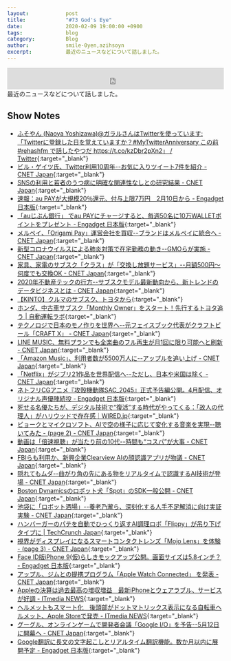 ```yaml
---
layout:            post
title:             "#73 God's Eye"
date:              2020-02-09 19:00:00 +0900
tags:              blog
category:          Blog
author:            smile-0yen,azihsoyn
excerpt:           最近のニュースなどについて話しました。
---
```

<iframe width="100%" height="50" scrolling="no" frameborder="no" src="https://w.soundcloud.com/player/?url=https%3A//api.soundcloud.com/tracks/757672750&color=%23ff5500&auto_play=false&hide_related=false&show_comments=false&show_user=true&show_reposts=false&show_teaser=false&visual=false&show_artwork=false&default_height=75"></iframe>
最近のニュースなどについて話しました。

## Show Notes
- [ふそやん \(Naoya Yoshizawa\)@ガラルさんはTwitterを使っています: 「Twitterに登録した日を覚えていますか？\#MyTwitterAnniversary この前 \#rehashfm で話したやつだ https://t\.co/kzDbr2pXn2」 / Twitter](https://twitter.com/azihsoyn/status/1221793446974803969){:target="_blank"}
- [ビル・ゲイツ氏、Twitter利用10周年\-\-お気に入りツイート7件を紹介 \- CNET Japan](https://japan.cnet.com/article/35148436/){:target="_blank"}
- [SNSの利用と若者のうつ病に明確な関連性なしとの研究結果 \- CNET Japan](https://japan.cnet.com/article/35148249/){:target="_blank"}
- [速報：au PAYが大規模20％還元、付与上限7万円　2月10日から \- Engadget 日本版](https://japanese.engadget.com/jp-2020-01-27-au-pay-20-7-2-10.html){:target="_blank"}
- [「auじぶん銀行」 でau PAYにチャージすると、毎週50名に10万WALLETポイントをプレゼント \- Engadget 日本版](https://japanese.engadget.com/jp-2020-01-28-au-au-pay-50-10-wallet.html){:target="_blank"}
- [メルペイ、「Origami Pay」運営会社を買収\-\-ブランドはメルペイに統合へ \- CNET Japan](https://japan.cnet.com/article/35148398/){:target="_blank"}
- [新型コロナウイルスによる肺炎対策で在宅勤務の動き\-\-GMOらが実施 \- CNET Japan](https://japan.cnet.com/article/35148521/){:target="_blank"}
- [家具、家電のサブスク「クラス」が「交換し放題サービス」\-\-月額500円～何度でも交換OK \- CNET Japan](https://japan.cnet.com/article/35148532/){:target="_blank"}
- [2020年不動産テックの行方\-\-サブスクモデル最新動向から、新トレンドのデータビジネスとは \- CNET Japan](https://japan.cnet.com/article/35148342/){:target="_blank"}
- [【KINTO】クルマのサブスク、トヨタから](https://kinto-jp.com/){:target="_blank"}
- [ホンダ、中古車サブスク「Monthly Owner」をスタート！先行するトヨタ追う \| 自動運転ラボ](https://jidounten-lab.com/u_honda-monthly-owner){:target="_blank"}
- [テクノロジで日本のモノ作りを世界へ\-\-元フェイスブック代表がクラフトビール「CRAFT X」 \- CNET Japan](https://japan.cnet.com/article/35148526/){:target="_blank"}
- [LINE MUSIC、無料プランでも全楽曲のフル再生が月1回に限り可能へと刷新 \- CNET Japan](https://japan.cnet.com/article/35148269/){:target="_blank"}
- [「Amazon Music」、利用者数が5500万人に\-\-アップルを追い上げ \- CNET Japan](https://japan.cnet.com/article/35148368/){:target="_blank"}
- [「Netflix」がジブリ21作品を世界配信へ\-\-ただし、日本や米国は除く \- CNET Japan](https://japan.cnet.com/article/35148232/){:target="_blank"}
- [ネトフリCGアニメ『攻殻機動隊SAC\_2045』正式予告編公開。4月配信、オリジナル声優陣続投 \- Engadget 日本版](https://japanese.engadget.com/jp-2020-01-28-cg-sac-2045-4.html){:target="_blank"}
- [死せる名優たちが、デジタル技術で“復活”する時代がやってくる：「故人の代理人」がハリウッドで存在感｜WIRED\.jp](https://wired.jp/2020/01/26/messy-legal-fight-to-bring-celebrities-back-from-the-dead/){:target="_blank"}
- [ビョークとマイクロソフト、AIで空の様子に応じて変化する音楽を実現\-\-聴いてみた \- \(page 2\) \- CNET Japan](https://japan.cnet.com/article/35148347/2/){:target="_blank"}
- [動画は「倍速視聴」が当たり前の10代\-\-時間も“コスパ”が大事 \- CNET Japan](https://japan.cnet.com/article/35148371/){:target="_blank"}
- [FBIらも利用か、新興企業Clearview AIの顔認識アプリが物議 \- CNET Japan](https://japan.cnet.com/article/35148187/){:target="_blank"}
- [隠れてもムダ\-\-曲がり角の先にある物をリアルタイムで認識するAI技術が登場 \- CNET Japan](https://japan.cnet.com/article/35148399/){:target="_blank"}
- [Boston Dynamicsのロボット犬「Spot」のSDK一般公開 \- CNET Japan](https://japan.cnet.com/article/35148522/){:target="_blank"}
- [池袋に「ロボット酒場」\-\-養老乃瀧ら、深刻化する人手不足解消に向け実証実験 \- CNET Japan](https://japan.cnet.com/article/35148410/){:target="_blank"}
- [ハンバーガーのパテを自動でひっくり返すAI調理ロボ「Flippy」が吊り下げタイプに \| TechCrunch Japan](https://jp.techcrunch.com/2020/01/29/2020-01-28-the-robotic-fry-cook-flippy-is-getting-a-new-look/){:target="_blank"}
- [視界がディスプレイになるスマートコンタクトレンズ「Mojo Lens」を体験 \- \(page 3\) \- CNET Japan](https://japan.cnet.com/article/35148230/3/){:target="_blank"}
- [Face ID版iPhone 9\(仮\)らしきモックアップ公開。画面サイズは5\.8インチ？ \- Engadget 日本版](https://japanese.engadget.com/jp-2020-01-27-face-id-iphone-9-5-8.html){:target="_blank"}
- [アップル、ジムとの提携プログラム「Apple Watch Connected」 を発表 \- CNET Japan](https://japan.cnet.com/article/35148413/){:target="_blank"}
- [Appleの決算は過去最高の増収増益　最新iPhoneとウェアラブル、サービスが好調 \- ITmedia NEWS](https://www.itmedia.co.jp/news/articles/2001/29/news055.html){:target="_blank"}
- [ヘルメットもスマート化　後頭部がドットマトリックス表示になる自転車ヘルメット、Apple Storeで発売 \- ITmedia NEWS](https://www.itmedia.co.jp/news/articles/2001/27/news054.html){:target="_blank"}
- [グーグル、オンラインゲームで開発者会議「Google I/O」を予告\-\-5月12日に開幕へ \- CNET Japan](https://japan.cnet.com/article/35148412/){:target="_blank"}
- [Google翻訳に長文の文字起こしとリアルタイム翻訳機能。数か月以内に展開予定 \- Engadget 日本版](https://japanese.engadget.com/jp-2020-01-29-google.html){:target="_blank"}
